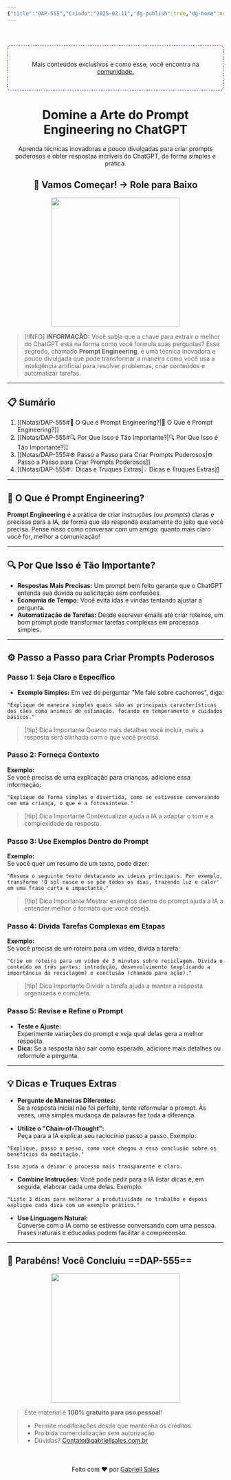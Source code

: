 ```yaml
---
{"title":"DAP-555","Criado":"2025-02-11","dg-publish":true,"dg-home":null,"permalink":"/notas/dap-555/","dgPassFrontmatter":true}
---
```


<div align="center" style="margin-top:50px; padding:20px; border: 2px dotted #8A5CF4; border-radius: 8px;">
  <p>Mais conteúdos exclusivos e como esse, você encontra na <a href="https://comunidade.gabriellsales.com.br" target="_blank">comunidade.</a></p>
</div>

<div align="center"><h1>Domine a Arte do Prompt Engineering no ChatGPT</h1> <p>Aprenda técnicas inovadoras e pouco divulgadas para criar prompts poderosos e obter respostas incríveis do ChatGPT, de forma simples e prática.</p> <h2>🚀 Vamos Começar! → Role para Baixo</h2> </div>
<div align="center">
  <img src="https://media3.giphy.com/media/v1.Y2lkPTc5MGI3NjExMjQ3djZmZ2x3dWhkcjdhbTMxcGp5bjMxY3A4eHF1M2V4N2hnazZqcSZlcD12MV9pbnRlcm5hbF9naWZfYnlfaWQmY3Q9Zw/ckJF143W1gBS8Hk833/giphy.gif" width="300">
</div>

> [!INFO] **INFORMAÇÃO:**
> Você sabia que a chave para extrair o melhor do ChatGPT está na forma como você formula suas perguntas? Esse segredo, chamado **Prompt Engineering**, é uma técnica inovadora e pouco divulgada que pode transformar a maneira como você usa a inteligência artificial para resolver problemas, criar conteúdos e automatizar tarefas.

---
## 📋 Sumário

1. [[Notas/DAP-555#🌟 O Que é Prompt Engineering?\|🌟 O Que é Prompt Engineering?]]
2. [[Notas/DAP-555#🔍 Por Que Isso é Tão Importante?\|🔍 Por Que Isso é Tão Importante?]]
3. [[Notas/DAP-555#⚙️ Passo a Passo para Criar Prompts Poderosos\|⚙️ Passo a Passo para Criar Prompts Poderosos]]
4. [[Notas/DAP-555#💡 Dicas e Truques Extras\|💡 Dicas e Truques Extras]]

---
## 🌟 O Que é Prompt Engineering?

**Prompt Engineering** é a prática de criar instruções (ou *prompts*) claras e precisas para a IA, de forma que ela responda exatamente do jeito que você precisa. Pense nisso como conversar com um amigo: quanto mais claro você for, melhor a comunicação!

---
## 🔍 Por Que Isso é Tão Importante?

- **Respostas Mais Precisas:** Um prompt bem feito garante que o ChatGPT entenda sua dúvida ou solicitação sem confusões.
- **Economia de Tempo:** Você evita idas e vindas tentando ajustar a pergunta.
- **Automatização de Tarefas:** Desde escrever emails até criar roteiros, um bom prompt pode transformar tarefas complexas em processos simples.

---
## ⚙️ Passo a Passo para Criar Prompts Poderosos

### Passo 1: Seja Claro e Específico

- **Exemplo Simples:** Em vez de perguntar "Me fale sobre cachorros", diga:

```
"Explique de maneira simples quais são as principais características dos cães como animais de estimação, focando em temperamento e cuidados básicos."
```

> [!tip] Dica Importante
> Quanto mais detalhes você incluir, mais a resposta será alinhada com o que você precisa.

### Passo 2: Forneça Contexto

**Exemplo:**  
Se você precisa de uma explicação para crianças, adicione essa informação:

```
"Explique de forma simples e divertida, como se estivesse conversando com uma criança, o que é a fotossíntese."
```

> [!tip] Dica Importante
> Contextualizar ajuda a IA a adaptar o tom e a complexidade da resposta.

### Passo 3: Use Exemplos Dentro do Prompt

**Exemplo:**  
Se você quer um resumo de um texto, pode dizer:

```
"Resuma o seguinte texto destacando as ideias principais. Por exemplo, transforme 'O sol nasce e se põe todos os dias, trazendo luz e calor' em uma frase curta e impactante."
```

> [!tip] Dica Importante
> Mostrar exemplos dentro do prompt ajuda a IA a entender melhor o formato que você deseja.

### Passo 4: Divida Tarefas Complexas em Etapas

**Exemplo:**  
Se você precisa de um roteiro para um vídeo, divida a tarefa:

```
"Crie um roteiro para um vídeo de 3 minutos sobre reciclagem. Divida o conteúdo em três partes: introdução, desenvolvimento (explicando a importância da reciclagem) e conclusão (chamada para ação)."
```

> [!tip] Dica Importante
> Dividir a tarefa ajuda a manter a resposta organizada e completa.

### Passo 5: Revise e Refine o Prompt

- **Teste e Ajuste:**  
    Experimente variações do prompt e veja qual delas gera a melhor resposta.
- **Dica:** Se a resposta não sair como esperado, adicione mais detalhes ou reformule a pergunta.

---
## 💡 Dicas e Truques Extras

- **Pergunte de Maneiras Diferentes:**  
    Se a resposta inicial não foi perfeita, tente reformular o prompt. Às vezes, uma simples mudança de palavras faz toda a diferença.
    
- **Utilize o "Chain-of-Thought":**  
    Peça para a IA explicar seu raciocínio passo a passo. Exemplo:

```
"Explique, passo a passo, como você chegou a essa conclusão sobre os benefícios da meditação."
```
	Isso ajuda a deixar o processo mais transparente e claro.

- **Combine Instruções:** 
	Você pode pedir para a IA listar dicas e, em seguida, elaborar cada uma delas. Exemplo:

```
"Liste 3 dicas para melhorar a produtividade no trabalho e depois explique cada dica com um exemplo prático."
```

- **Use Linguagem Natural:**  
	Converse com a IA como se estivesse conversando com uma pessoa. Frases naturais e educadas podem facilitar a compreensão.

---
## 🎉 Parabéns! Você Concluiu ==DAP-555==

<div align="center"> <img src="https://media3.giphy.com/media/v1.Y2lkPTc5MGI3NjExMzd3dDEwa2U4ejlhaG45a2wzY2c0bHlkNm0zaWxtN3V5bXdkZzZyciZlcD12MV9pbnRlcm5hbF9naWZfYnlfaWQmY3Q9Zw/S6qkS0ETvel6EZat45/giphy.gif" width="300"> </div>

> Este material é **100% gratuito para uso pessoal**!
> - Permite modificações desde que mantenha os créditos
> - Proibida comercialização sem autorização
> - Dúvidas? Contato@gabriellsales.com.br

<div align="center" style="margin-top:50px">
  <p>Feito com ❤️ por <a href="https://gabriellsales.com.br" target="_blank">Gabriell Sales</a></p>
</div>